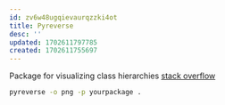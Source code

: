 ```yaml
---
id: zv6w48ugqievaurqzzki4ot
title: Pyreverse
desc: ''
updated: 1702611797785
created: 1702611755697
---
```

Package for visualizing class hierarchies [stack overflow](https://stackoverflow.com/questions/260165/whats-the-best-way-to-generate-a-uml-diagram-from-python-source-code)

```bash
pyreverse -o png -p yourpackage .
```